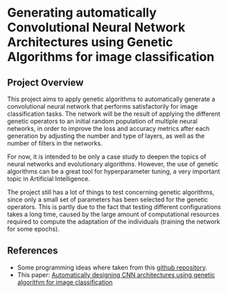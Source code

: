 # Generating automatically Convolutional Neural Network Architectures using Genetic Algorithms for image classification

## Project Overview

This project aims to apply genetic algorithms to automatically generate a convolutional neural network that performs satisfactorily for image classification tasks. The network will be the result of applying the different genetic operators to an initial random population of multiple neural networks, in order to improve the loss and accuracy metrics after each generation by adjusting the number and type of layers, as well as the number of filters in the networks.

For now, it is intended to be only a case study to deepen the topics of neural networks and evolutionary algorithms. However, the use of genetic algorithms can be a great tool for hyperparameter tuning, a very important topic in Artificial Intelligence.

The project still has a lot of things to test concerning genetic algorithms, since only a small set of parameters has been selected for the genetic operators. This is partly due to the fact that testing different configurations takes a long time, caused by the large amount of computational resources required to compute the adaptation of the individuals (training the network for some epochs).

## References
- Some programming ideas where taken from this [github repository](https://github.com/Marius-Juston/AutoCNN).
- This paper: [Automatically designing CNN architectures using genetic algorithm for image classification](arXiv:1808.03818)
